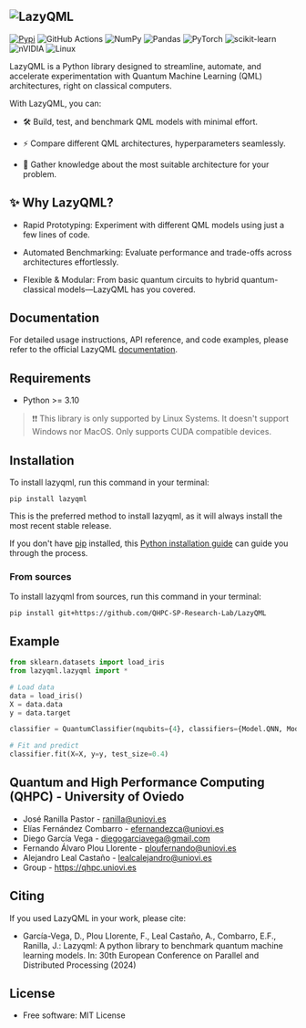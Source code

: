 ![LazyQML](./docs/logo.jpg)
---
[![Pypi](https://img.shields.io/badge/pypi-%23ececec.svg?style=for-the-badge&logo=pypi&logoColor=1f73b7)](https://pypi.python.org/pypi/lazyqml)
![GitHub Actions](https://img.shields.io/badge/github%20actions-%232671E5.svg?style=for-the-badge&logo=githubactions&logoColor=white) 
![NumPy](https://img.shields.io/badge/numpy-%23013243.svg?style=for-the-badge&logo=numpy&logoColor=white)
![Pandas](https://img.shields.io/badge/pandas-%23150458.svg?style=for-the-badge&logo=pandas&logoColor=white)
![PyTorch](https://img.shields.io/badge/PyTorch-%23EE4C2C.svg?style=for-the-badge&logo=PyTorch&logoColor=white)
![scikit-learn](https://img.shields.io/badge/scikit--learn-%23F7931E.svg?style=for-the-badge&logo=scikit-learn&logoColor=white)
![nVIDIA](https://img.shields.io/badge/cuda-000000.svg?style=for-the-badge&logo=nVIDIA&logoColor=green)
![Linux](https://img.shields.io/badge/Linux-FCC624?style=for-the-badge&logo=linux&logoColor=black)



LazyQML is a Python library designed to streamline, automate, and accelerate experimentation with Quantum Machine Learning (QML) architectures, right on classical computers.

With LazyQML, you can:
  - 🛠️ Build, test, and benchmark QML models with minimal effort.
  
  - ⚡ Compare different QML architectures, hyperparameters seamlessly.
  
  - 🧠 Gather knowledge about the most suitable architecture for your problem.

## ✨ Why LazyQML?

- Rapid Prototyping: Experiment with different QML models using just a few lines of code.

- Automated Benchmarking: Evaluate performance and trade-offs across architectures effortlessly.

- Flexible & Modular: From basic quantum circuits to hybrid quantum-classical models—LazyQML has you covered.

## Documentation
For detailed usage instructions, API reference, and code examples, please refer to the official LazyQML [documentation](https://qhpc-sp-research-lab.github.io/LazyQML/).

## Requirements

- Python >= 3.10

> ❗❗ 
> This library is only supported by Linux Systems. It doesn't support Windows nor MacOS. 
> Only supports CUDA compatible devices.

## Installation
To install lazyqml, run this command in your terminal:

```
pip install lazyqml
```

This is the preferred method to install lazyqml, as it will always install the most recent stable release.

If you don't have [pip](https://pip.pypa.io) installed, this [Python installation guide](http://docs.python-guide.org/en/latest/starting/installation/) can guide you through the process.

### From sources

To install lazyqml from sources, run this command in your terminal:

```
pip install git+https://github.com/QHPC-SP-Research-Lab/LazyQML
```
## Example

```python 
from sklearn.datasets import load_iris
from lazyqml.lazyqml import *

# Load data
data = load_iris()
X = data.data
y = data.target

classifier = QuantumClassifier(nqubits={4}, classifiers={Model.QNN, Model.QSVM}, epochs=10)

# Fit and predict
classifier.fit(X=X, y=y, test_size=0.4)
```

## Quantum and High Performance Computing (QHPC) - University of Oviedo    
- José Ranilla Pastor - ranilla@uniovi.es
- Elías Fernández Combarro - efernandezca@uniovi.es
- Diego García Vega - diegogarciavega@gmail.com
- Fernando Álvaro Plou Llorente - ploufernando@uniovi.es
- Alejandro Leal Castaño - lealcalejandro@uniovi.es
- Group - https://qhpc.uniovi.es

## Citing
If you used LazyQML in your work, please cite:
- García-Vega, D., Plou Llorente, F., Leal Castaño, A., Combarro, E.F., Ranilla, J.: Lazyqml: A python library to benchmark quantum machine learning models. In: 30th European Conference on Parallel and Distributed Processing (2024)

## License
- Free software: MIT License


